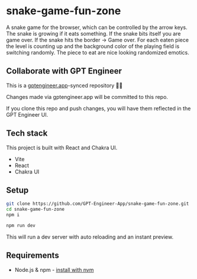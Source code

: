 # snake-game-fun-zone

A snake game for the browser, which can be controlled by the arrow keys. The snake is growing if it eats something. If the snake bits itself you are game over. If the snake hits the border -> Game over. For each eaten piece the level is counting up and the background color of the playing field is switching randomly. The piece to eat are nice looking randomized emotics.

## Collaborate with GPT Engineer

This is a [gptengineer.app](https://gptengineer.app)-synced repository 🌟🤖

Changes made via gptengineer.app will be committed to this repo.

If you clone this repo and push changes, you will have them reflected in the GPT Engineer UI.

## Tech stack

This project is built with React and Chakra UI.

- Vite
- React
- Chakra UI

## Setup

```sh
git clone https://github.com/GPT-Engineer-App/snake-game-fun-zone.git
cd snake-game-fun-zone
npm i
```

```sh
npm run dev
```

This will run a dev server with auto reloading and an instant preview.

## Requirements

- Node.js & npm - [install with nvm](https://github.com/nvm-sh/nvm#installing-and-updating)
